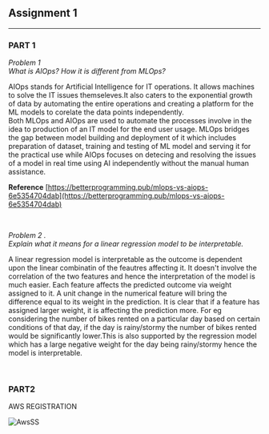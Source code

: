 ## Assignment 1

<hr>

### PART 1



*Problem 1  
What is AIOps? How it is different from MLOps?*

AIOps stands for Artificial Intelligence for IT operations. It allows machines to solve the IT issues themseleves.It also caters to the exponential growth of data by automating the entire operations and creating a platform for the ML models to corelate the data points
independently.  
Both MLOps and AIOps are used to automate the processes involve in the idea to production of an IT model for the end user usage. MLOps bridges the gap between model building and deployment of it which includes preparation of dataset, training and testing of ML model and serving it for the practical use while AIOps focuses on detecing and resolving the issues of a model in real time using AI independently without the manual human assistance.

**Reference**
[https://betterprogramming.pub/mlops-vs-aiops-6e5354704dab](https://betterprogramming.pub/mlops-vs-aiops-6e5354704dab)

<br>

*Problem 2 .  
Explain what it means for a linear regression model to be interpretable.*

A linear regression model is interpretable as the outcome is dependent upon the linear combinatin of the feautres affecting it. It doesn't involve the correlation of the two features and hence the interpretation of the model is much easier. Each feature affects the predicted outcome via weight assigned to it. A unit change in the numerical feature will bring the difference equal to its weight in the prediction. It is clear that if a feature has assigned larger weight, it is affecting the prediction more. For eg considering the number of bikes rented on a particular day based on certain conditions of that day, if the day is rainy/stormy the number of bikes rented would be significantly lower.This is also supported by the regression model which has a large negative weight for the day being rainy/stormy hence the model is interpretable.

<br>

### PART2

AWS REGISTRATION

![AwsSS](https://user-images.githubusercontent.com/63975127/124975964-44b85700-e04c-11eb-99e9-27638fe969e7.PNG)





